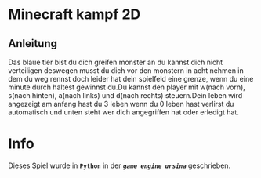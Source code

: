 # Minecraft kampf 2D
## Anleitung

Das blaue tier bist du dich greifen monster an du kannst dich nicht verteiligen deswegen musst du dich vor den monstern in acht nehmen in dem du weg rennst doch leider hat dein spielfeld eine grenze, wenn du eine minute durch haltest gewinnst du.Du kannst den player mit w(nach vorn), s(nach hinten), a(nach links) und d(nach rechts) steuern.Dein leben wird angezeigt am anfang hast du 3 leben wenn du 0 leben hast verlirst du automatisch und unten steht wer dich angegriffen hat oder erledigt hat.

# Info

Dieses Spiel wurde in **`Python`** in der ***`game engine ursina`*** geschrieben.
